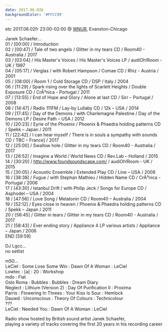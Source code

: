 ```yaml
---
date: 2017.06.02b
backgroundColor: '#FFCC99'
---
```


etc 2017.06.02fr 23:00-02:00 @ [WNUR](http://www.wnur.org/), Evanston-Chicago  

Janek Schaefer...  
01 / \[00:00\] / Introduction  
02 / \[00:47\] / Tale of two angels / Glitter in my tears CD / Room40 - Australia / 2017  
03 / \[03:04\] / His Master's Voices / His Master's Voices LP / audiOh!Room - UK / 1997  
04 / \[05:17\] / Verglas / with Robert Hampson / Comae CD / Rhiz - Austria / 2001  
05 / \[08:00\] / Room 1 / Cold Storage CD / DSP / Italy / 2004  
06 / \[11:29\] / Spark rising over the lights of Scarlett Heights / Double Exposure CD / CrÃ³nica - Portugal / 2011  
07 / \[13:55\] / End of Hope and Glory / Alone at last CD / Sirr – Portugal / 2008  
08 / \[14:47\] / Radio 111FM / Lay-by Lullaby CD / 12k – USA / 2014  
09 / \[17:45\] / Day of the Demons / with Charlemagne Palestine / Day of the Demons LP / Desire Path – USA / 2012  
10 / \[20:23\] / Eyrie of the Phoenix / Phoenix & Phaedra holding patterns CD / Spekk – Japan / 2011  
11 / \[22:42\] / I can hear myself / There is in souls a sympathy with sounds CD / TBC – France\] / 2017  
12 / \[25:00\] / Swallow hole / Glitter in my tears CD / Room40 - Australia / 2017  
13 / \[26:52\] / Imagine a World / World News CD / Rev.Lab – Holland / 2015  
14 / \[30:20\] / http://www.foundsoundscape.com/ / audiOh!Room - UK / 2015  
15 / \[30:05\] / Acoustic Ensemble / Extended Play CD / Line – USA / 2008  
16 / \[38:38\] / Fugue / with Stephan Mathieu / Hidden Name CD / CrÃ³nica - Portugal / 2006  
17 / \[43:30\] / Istanbul Drift / with Philip Jeck / Songs for Europe CD / Asphodel – USA / 2004  
18 / \[47:56\] / Love Song / Melatonin CD / Room40 – Australia / 2004  
19 / \[52:12\] / Eyes close in heaven / Phoenix & Phaedra holding patterns CD / Spekk – Japan / 2011  
20 / \[56:45\] / Glitter in tears / Glitter in my tears CD / Room40 - Australia / 2017  
21 / \[58:43\] / Ever ending story / Appliance 4 LP various artists / Appliance – Japan / 2006  
END \[59:59\]

DJ Lgcc...  
no setlist  

m50...  
LeCiel : Some Lose Some Win : Dawn Of A Woman : LeCiel  
Lowtec : \[a\] : 20 : Workshop  
mdo : Flat  
Oslo Roma : Bubbles : Bubbles : Dream Diary  
Neglect : Lithium (Version 2) : Day Of Purification II : Proxima  
Parris : Flowering In Threes : Your Kiss Is Sour : Hemlock  
Dauwd : Unconscious : Theory Of Colours : Technicolour  
???  
LeCiel : Needed You : Dawn Of A Woman : LeCiel  

Radio show hosted by British sound artist Janek Schaefer,  
playing a variety of tracks covering the first 20 years in his recording career